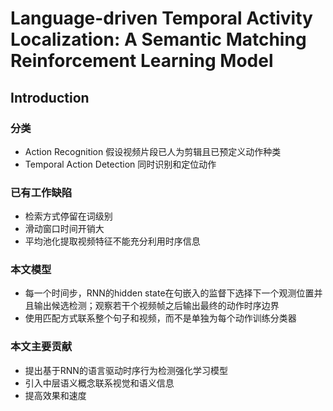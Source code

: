 # Language-driven Temporal Activity Localization: A Semantic Matching Reinforcement Learning Model
## Introduction
### 分类
* Action Recognition 假设视频片段已人为剪辑且已预定义动作种类
* Temporal Action Detection 同时识别和定位动作
### 已有工作缺陷
* 检索方式停留在词级别
* 滑动窗口时间开销大
* 平均池化提取视频特征不能充分利用时序信息
### 本文模型
* 每一个时间步，RNN的hidden state在句嵌入的监督下选择下一个观测位置并且输出候选检测；观察若干个视频帧之后输出最终的动作时序边界
* 使用匹配方式联系整个句子和视频，而不是单独为每个动作训练分类器
### 本文主要贡献
* 提出基于RNN的语言驱动时序行为检测强化学习模型
* 引入中层语义概念联系视觉和语义信息
* 提高效果和速度
